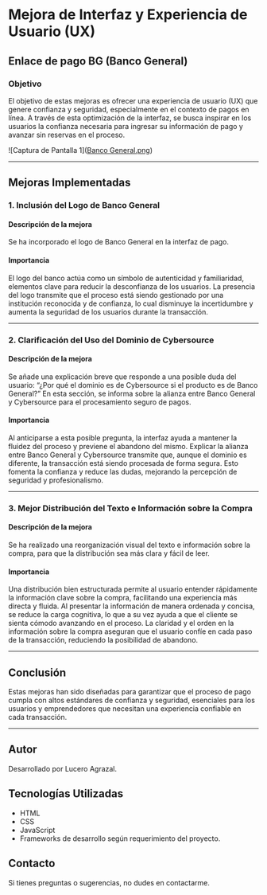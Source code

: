 # Mejora de Interfaz y Experiencia de Usuario (UX)

## Enlace de pago BG (Banco General)

### Objetivo
El objetivo de estas mejoras es ofrecer una experiencia de usuario (UX) que genere confianza y seguridad, especialmente en el contexto de pagos en línea. A través de esta optimización de la interfaz, se busca inspirar en los usuarios la confianza necesaria para ingresar su información de pago y avanzar sin reservas en el proceso.

![Captura de Pantalla 1]([Banco General.png](https://github.com/Lucer16/UXBancoGeneral/blob/081b8bbfec5a44560ef1ac6c14170c000d798211/Banco%20General.png))

---

## Mejoras Implementadas

### 1. Inclusión del Logo de Banco General

#### Descripción de la mejora
Se ha incorporado el logo de Banco General en la interfaz de pago.

#### Importancia
El logo del banco actúa como un símbolo de autenticidad y familiaridad, elementos clave para reducir la desconfianza de los usuarios. La presencia del logo transmite que el proceso está siendo gestionado por una institución reconocida y de confianza, lo cual disminuye la incertidumbre y aumenta la seguridad de los usuarios durante la transacción.

---

### 2. Clarificación del Uso del Dominio de Cybersource

#### Descripción de la mejora
Se añade una explicación breve que responde a una posible duda del usuario: “¿Por qué el dominio es de Cybersource si el producto es de Banco General?” En esta sección, se informa sobre la alianza entre Banco General y Cybersource para el procesamiento seguro de pagos.

#### Importancia
Al anticiparse a esta posible pregunta, la interfaz ayuda a mantener la fluidez del proceso y previene el abandono del mismo. Explicar la alianza entre Banco General y Cybersource transmite que, aunque el dominio es diferente, la transacción está siendo procesada de forma segura. Esto fomenta la confianza y reduce las dudas, mejorando la percepción de seguridad y profesionalismo.

---

### 3. Mejor Distribución del Texto e Información sobre la Compra

#### Descripción de la mejora
Se ha realizado una reorganización visual del texto e información sobre la compra, para que la distribución sea más clara y fácil de leer.

#### Importancia
Una distribución bien estructurada permite al usuario entender rápidamente la información clave sobre la compra, facilitando una experiencia más directa y fluida. Al presentar la información de manera ordenada y concisa, se reduce la carga cognitiva, lo que a su vez ayuda a que el cliente se sienta cómodo avanzando en el proceso. La claridad y el orden en la información sobre la compra aseguran que el usuario confíe en cada paso de la transacción, reduciendo la posibilidad de abandono.

---

## Conclusión
Estas mejoras han sido diseñadas para garantizar que el proceso de pago cumpla con altos estándares de confianza y seguridad, esenciales para los usuarios y emprendedores que necesitan una experiencia confiable en cada transacción.

---

## Autor
Desarrollado por Lucero Agrazal.

## Tecnologías Utilizadas
- HTML
- CSS
- JavaScript
- Frameworks de desarrollo según requerimiento del proyecto.

## Contacto
Si tienes preguntas o sugerencias, no dudes en contactarme.

